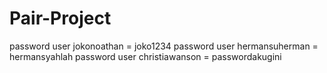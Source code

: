 # Pair-Project
password user jokonoathan = joko1234
password user hermansuherman = hermansyahlah
password user christiawanson = passwordakugini
